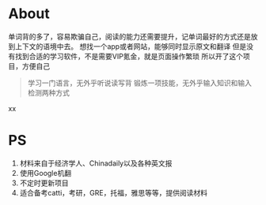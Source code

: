 
# About
单词背的多了，容易欺骗自己，阅读的能力还需要提升，记单词最好的方式还是放到上下文的语境中去。
想找一个app或者网站，能够同时显示原文和翻译
但是没有找到合适的学习软件，不是需要VIP氪金，就是页面操作繁琐
所以开了这个项目，方便自己

>学习一门语言，无外乎听说读写背
>锻炼一项技能，无外乎输入知识和输入检测两种方式

xx


# PS
1. 材料来自于经济学人、Chinadaily以及各种英文报
2. 使用Google机翻
3. 不定时更新项目
4. 适合备考catti，考研，GRE，托福，雅思等等，提供阅读材料





